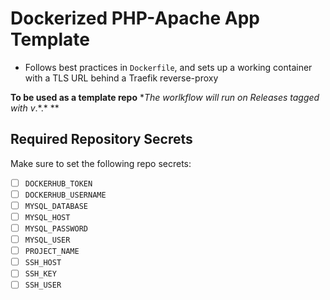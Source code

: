 # Dockerized PHP-Apache App Template

- Follows best practices in `Dockerfile`, and sets up a working container with a TLS URL behind a Traefik reverse-proxy

**To be used as a template repo**
**The worlkflow will run on Releases tagged with v*.*.\* **

## Required Repository Secrets

Make sure to set the following repo secrets:

- [ ] `DOCKERHUB_TOKEN`
- [ ] `DOCKERHUB_USERNAME`
- [ ] `MYSQL_DATABASE`
- [ ] `MYSQL_HOST`
- [ ] `MYSQL_PASSWORD`
- [ ] `MYSQL_USER`
- [ ] `PROJECT_NAME`
- [ ] `SSH_HOST`
- [ ] `SSH_KEY`
- [ ] `SSH_USER`
